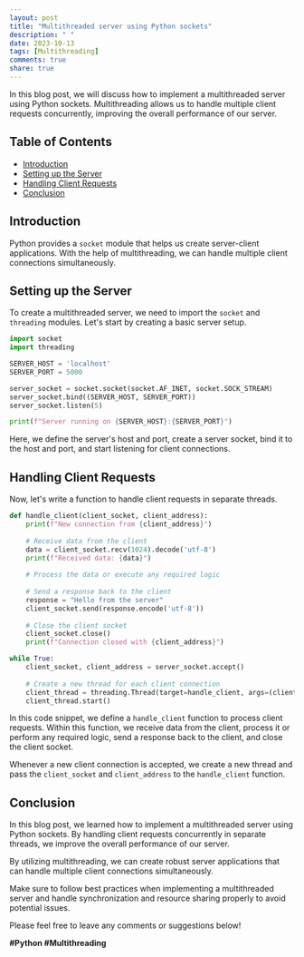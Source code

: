 ```yaml
---
layout: post
title: "Multithreaded server using Python sockets"
description: " "
date: 2023-10-13
tags: [Multithreading]
comments: true
share: true
---
```


In this blog post, we will discuss how to implement a multithreaded server using Python sockets. Multithreading allows us to handle multiple client requests concurrently, improving the overall performance of our server.

## Table of Contents
- [Introduction](#introduction)
- [Setting up the Server](#setting-up-the-server)
- [Handling Client Requests](#handling-client-requests)
- [Conclusion](#conclusion)

## Introduction
Python provides a `socket` module that helps us create server-client applications. With the help of multithreading, we can handle multiple client connections simultaneously.

## Setting up the Server
To create a multithreaded server, we need to import the `socket` and `threading` modules. Let's start by creating a basic server setup.

```python
import socket
import threading

SERVER_HOST = 'localhost'
SERVER_PORT = 5000

server_socket = socket.socket(socket.AF_INET, socket.SOCK_STREAM)
server_socket.bind((SERVER_HOST, SERVER_PORT))
server_socket.listen(5)

print(f"Server running on {SERVER_HOST}:{SERVER_PORT}")
```

Here, we define the server's host and port, create a server socket, bind it to the host and port, and start listening for client connections.

## Handling Client Requests
Now, let's write a function to handle client requests in separate threads.

```python
def handle_client(client_socket, client_address):
    print(f"New connection from {client_address}")
    
    # Receive data from the client
    data = client_socket.recv(1024).decode('utf-8')
    print(f"Received data: {data}")
    
    # Process the data or execute any required logic
    
    # Send a response back to the client
    response = "Hello from the server"
    client_socket.send(response.encode('utf-8'))
    
    # Close the client socket
    client_socket.close()
    print(f"Connection closed with {client_address}")

while True:
    client_socket, client_address = server_socket.accept()
    
    # Create a new thread for each client connection
    client_thread = threading.Thread(target=handle_client, args=(client_socket, client_address))
    client_thread.start()
```

In this code snippet, we define a `handle_client` function to process client requests. Within this function, we receive data from the client, process it or perform any required logic, send a response back to the client, and close the client socket.

Whenever a new client connection is accepted, we create a new thread and pass the `client_socket` and `client_address` to the `handle_client` function.

## Conclusion
In this blog post, we learned how to implement a multithreaded server using Python sockets. By handling client requests concurrently in separate threads, we improve the overall performance of our server.

By utilizing multithreading, we can create robust server applications that can handle multiple client connections simultaneously.

Make sure to follow best practices when implementing a multithreaded server and handle synchronization and resource sharing properly to avoid potential issues.

Please feel free to leave any comments or suggestions below!

**#Python #Multithreading**
